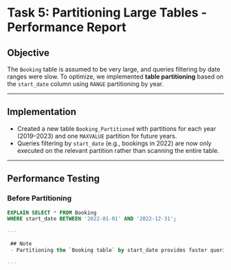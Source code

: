 # Task 5: Partitioning Large Tables - Performance Report

## Objective
The `Booking` table is assumed to be very large, and queries filtering by date ranges were slow. To optimize, we implemented **table partitioning** based on the `start_date` column using `RANGE` partitioning by year.

---

## Implementation
- Created a new table `Booking_Partitioned` with partitions for each year (2019–2023) and one `MAXVALUE` partition for future years.
- Queries filtering by `start_date` (e.g., bookings in 2022) are now only executed on the relevant partition rather than scanning the entire table.

---

## Performance Testing
### Before Partitioning
```sql
EXPLAIN SELECT * FROM Booking
WHERE start_date BETWEEN '2022-01-01' AND '2022-12-31';

---

 ## Note 
 - Partitioning the `Booking table` by start_date provides faster queries on date ranges and makes managing large datasets more efficient. It is especially useful for time-series or log-style data such as bookings.

---